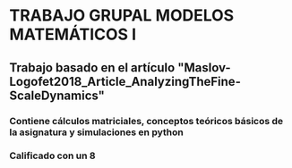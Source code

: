 # TRABAJO GRUPAL MODELOS MATEMÁTICOS I

## Trabajo basado en el artículo "Maslov-Logofet2018_Article_AnalyzingTheFine-ScaleDynamics"

### Contiene cálculos matriciales, conceptos teóricos básicos de la asignatura y simulaciones en python

### Calificado con un 8